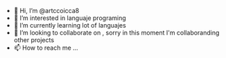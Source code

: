 - 👋 Hi, I’m @artccoicca8
- 👀 I’m interested in languaje programing 
- 🌱 I’m currently learning lot of languajes 
- 💞️ I’m looking to collaborate on  , sorry in this moment I'm collaboranding other projects 
- 📫 How to reach me ...

<!---
artccoicca8/artccoicca8 is a ✨ special ✨ repository because its `README.md` (this file) appears on your GitHub profile.
You can click the Preview link to take a look at your changes.
--->
